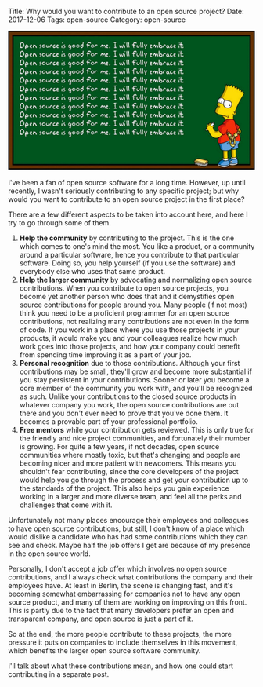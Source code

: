 Title: Why would you want to contribute to an open source project?
Date: 2017-12-06
Tags: open-source
Category: open-source

![OpenSource](files/img/open-source-bart.jpg)

I've been a fan of open source software for a long time. However, up until
recently, I wasn't seriously contributing to any specific project; but why
would you want to contribute to an open source project in the first place?

There are a few different aspects to be taken into account here, and here I try
to go through some of them.

1. __Help the community__ by contributing to the project. This is the one which
   comes to one's mind the most. You like a product, or a community around a
   particular software, hence you contribute to that particular software. Doing
   so, you help yourself (if you use the software) and everybody else who uses
   that same product.
2. __Help the larger community__ by advocating and normalizing open source
   contributions. When you contribute to open source projects, you become yet
   another person who does that and it demystifies open source contributions
   for people around you. Many people (if not most) think you need to be a
   proficient programmer for an open source contributions, not realizing many
   contributions are not even in the form of code. If you work in a place where
   you use those projects in your products, it would make you and your
   colleagues realize how much work goes into those projects, and how your 
   company could benefit from spending time improving it as a part of your job.
3. __Personal recognition__ due to those contributions. Although your first
   contributions may be small, they'll grow and become more substantial if you
   stay persistent in your contributions. Sooner or later you become a core
   member of the community you work with, and you'll be recognized as such.
   Unlike your contributions to the closed source products in whatever company
   you work, the open source contributions are out there and you don't ever
   need to prove that you've done them. It becomes a provable part of your
   professional portfolio.
4. __Free mentors__ while your contribution gets reviewed. This is only true
   for the friendly and nice project communities, and fortunately their number
   is growing. For quite a few years, if not decades, open source communities
   where mostly toxic, but that's changing and people are becoming nicer and
   more patient with newcomers. This means you shouldn't fear contributing,
   since the core developers of the project would help you go through the
   process and get your contribution up to the standards of the project. This
   also helps you gain experience working in a larger and more diverse team,
   and feel all the perks and challenges that come with it.
   
Unfortunately not many places encourage their employees and colleagues to
have open source contributions, but still, I don't know of a place which would
dislike a candidate who has had some contributions which they can see and check.
Maybe half the job offers I get are because of my presence in the open source
world.

Personally, I don't accept a job offer which involves no open source
contributions, and I always check what contributions the company and their
employees have. At least in Berlin, the scene is changing fast, and it's
becoming somewhat embarrassing for companies not to have any open source
product, and many of them are working on improving on this front. This is partly
due to the fact that many developers prefer an open and transparent company,
and open source is just a part of it.

So at the end, the more people contribute to these projects, the more pressure
it puts on companies to include themselves in this movement, which benefits
the larger open source software community.

I'll talk about what these contributions mean, and how one could start
contributing in a separate post.
